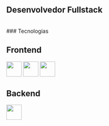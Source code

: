 ## Desenvolvedor Fullstack
<br>
### Tecnologias

## Frontend

<img src="https://cdn.jsdelivr.net/gh/devicons/devicon@latest/icons/html5/html5-original.svg" width="40px" height="40px" />
<img src="https://cdn.jsdelivr.net/gh/devicons/devicon@latest/icons/css3/css3-original.svg" width="40px" height="40px" />
<img src="https://cdn.jsdelivr.net/gh/devicons/devicon@latest/icons/bootstrap/bootstrap-original.svg" width="40px" height="40px" />

## Backend

<img src="https://cdn.jsdelivr.net/gh/devicons/devicon@latest/icons/ruby/ruby-original.svg" width="40px" height="40px" />
          
          
          

